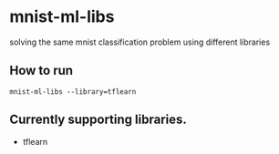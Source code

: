 # mnist-ml-libs
solving the same mnist classification problem using different libraries

## How to run
```
mnist-ml-libs --library=tflearn
```

## Currently supporting libraries.
* tflearn
